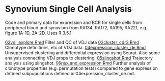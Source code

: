 # Synovium Single Cell Analysis

Code and primary data for expression and BCR for single cells from peripheral blood and synovium from RA134, RA172, RA195, RA221, e.g. figure 1A-1D, 2A-2D.
Uses R 3.5.1

[02vdj_explore.Rmd](02vdj_explore.md) Filter and QC of VDJ data
[03cluster_cdr3.Rmd](03cluster_cdr3.Rmd)  Clonotype definitions, etc of VDJ data.
[04expression_cluster_de.Rmd](04expression_cluster_de.md) Unsupervised clustering and differential expression using Seurat. Also some analysis connecting VDJ props to clustering.
[05slingshot.Rmd](05slingshot.md) Trajectory analysis using slingshot.
[06rep_and_expression.Rmd](06rep_and_expression.md) Further analysis of clonotype properties (e.g. permutation tests) compared to gene expression defined subpopulations defined in 04expression_cluster_de.md.